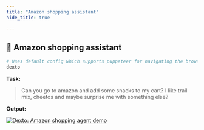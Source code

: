 ```yaml
---
title: "Amazon shopping assistant"
hide_title: true

---
```


## 🛒 Amazon shopping assistant 

```bash
# Uses default config which supports puppeteer for navigating the browser
dexto
```

**Task:**
> Can you go to amazon and add some snacks to my cart? I like trail mix, cheetos and maybe surprise me with something else?

**Output:**

[![Dexto: Amazon shopping agent demo](https://github.com/user-attachments/assets/3f5be5e2-7a55-4093-a071-8c52f1a83ba3)](https://youtu.be/C-Z0aVbl4Ik)

